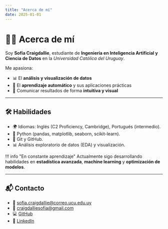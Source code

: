 ```yaml
---
title: "Acerca de mí"
date: 2025-01-01
---
```


# 🙋‍♀️ Acerca de mí  

Soy **Sofía Craigdallie**, estudiante de **Ingeniería en Inteligencia Artificial y Ciencia de Datos** en la *Universidad Católica del Uruguay*.  

Me apasiona:  
- 📊 El **análisis y visualización de datos**  
- 🤖 El **aprendizaje automático** y sus aplicaciones prácticas  
- 🎨 Comunicar resultados de forma **intuitiva y visual**  

---

 ## 🛠️ Habilidades 
 - 🌍 Idiomas: Inglés (C2 Proficiency, Cambridge), Portugués (intermedio). 
 - 🐍 Python (pandas, matplotlib, seaborn, scikit-learn). 
 - 🔧 Git y GitHub. 
 - 📊 Análisis exploratorio de datos (EDA) y visualización.  

!!! info "En constante aprendizaje"
    Actualmente sigo desarrollando habilidades en **estadística avanzada**, **machine learning** y **optimización de modelos**.  

---

## 📬 Contacto

- 📧 sofia.craigdallie@correo.ucu.edu.uy  
- 📧 craigdalliesofia@gmail.com  
- 💻 [GitHub](https://github.com/SofiaCraigdallie)  
- 🔗 [LinkedIn](http://linkedin.com/in/sofía-craigdallie)  